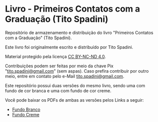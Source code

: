 # Livro - Primeiros Contatos com a Graduação (Tito Spadini)

Repositório de armazenamento e distribuição do livro "Primeiros Contatos com a Graduação" (Tito Spadini).

Este livro foi originalmente escrito e distribuído por Tito Spadini.

Material protegido pela licença [CC BY-NC-ND 4.0](https://creativecommons.org/licenses/by-nc-nd/4.0/).

Contribuições podem ser feitas por meio da chave Pix "tito.spadini@gmail.com" (sem aspas). Caso prefira contribuir por outro meio, entre em contato pelo e-Mail tito.spadini@gmail.com.

Este repositório possui duas versões do mesmo livro, sendo uma com fundo de cor branca e uma com fundo de cor creme.

Você pode baixar os PDFs de ambas as versões pelos Links a seguir:

- [Fundo Branco](https://github.com/titocaco/livro-graduacao-1/raw/main/Tito%20Spadini%20-%20Primeiros%20Contatos%20com%20a%20Gradua%C3%A7%C3%A3o.pdf)
- [Fundo Creme](https://github.com/titocaco/livro-graduacao-1/raw/main/Tito%20Spadini%20-%20Primeiros%20Contatos%20com%20a%20Gradua%C3%A7%C3%A3o%20-%20Fundo%20Creme.pdf)
